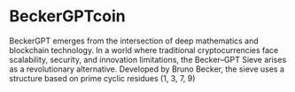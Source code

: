 # BeckerGPTcoin
BeckerGPT emerges from the intersection of deep mathematics and blockchain technology. In a world where traditional cryptocurrencies face scalability, security, and innovation limitations, the Becker–GPT Sieve arises as a revolutionary alternative. Developed by Bruno Becker, the sieve uses a structure based on prime cyclic residues (1, 3, 7, 9)
